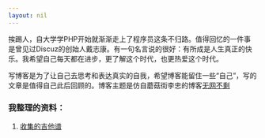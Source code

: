 ```yaml
---
layout: nil
---
```


挨踢人，自大学学PHP开始就渐渐走上了程序员这条不归路。值得回忆的一件事是曾见过Discuz的创始人戴志康。有一句名言说的很好：有所成是人生真正的快乐。我希望自己每天都在进步，更了解这个时代，也更热爱这个时代。

写博客是为了让自己去思考和表达真实的自我，希望博客能留住一些“自己”，写的文章是值得自己此后回顾的。博客主题是仿自蘑菇街李忠的博客[无网不剩](http://limboy.me/)

### 我整理的资料：

1. [收集的吉他谱](static/guitar-chord)